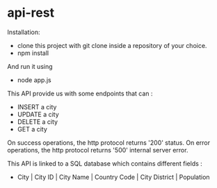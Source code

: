 # api-rest

Installation:

- clone this project with git clone inside a repository of your choice.
- npm install 

And run it using 

- node app.js

This API provide us with some endpoints that can :

- INSERT a city
- UPDATE a city
- DELETE a city
- GET a city

On success operations, the http protocol returns '200' status.
On error operations, the http protocol returns '500' internal server error.

This API is linked to a SQL database which contains different fields :

- City | City ID | City Name | Country Code | City District | Population

